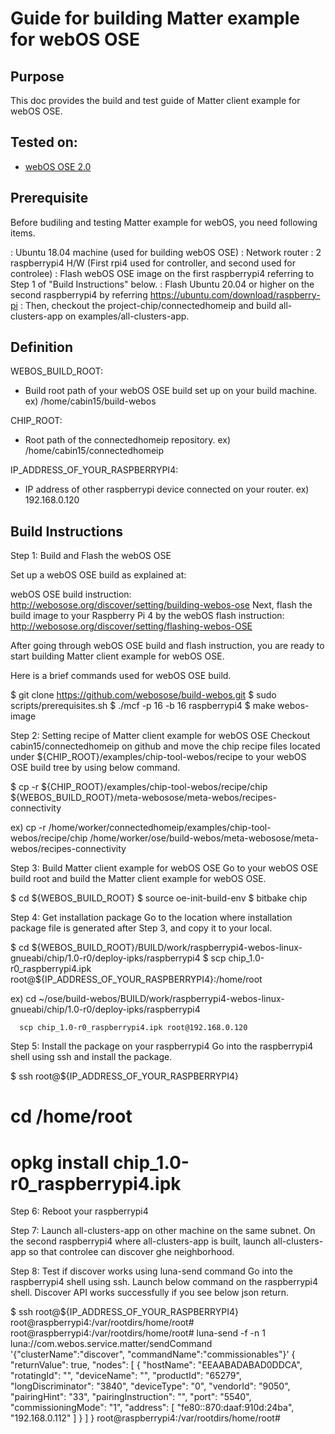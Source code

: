 # Guide for building Matter example for webOS OSE

## Purpose

This doc provides the build and test guide of Matter client example for webOS OSE.

## Tested on:
- [webOS OSE 2.0](https://www.webosose.org/)

## Prerequisite

Before budiling and testing Matter example for webOS, you need following items.

: Ubuntu 18.04 machine (used for building webOS OSE)
: Network router
: 2 raspberrypi4 H/W (First rpi4 used for controller, and second used for controlee)
: Flash webOS OSE image on the first raspberrypi4 referring to Step 1 of "Build Instructions" below.
: Flash Ubuntu 20.04 or higher on the second raspberrypi4 by referring https://ubuntu.com/download/raspberry-pi
: Then, checkout the project-chip/connectedhomeip and build all-clusters-app on examples/all-clusters-app.


## Definition
WEBOS_BUILD_ROOT:
- Build root path of your webOS OSE build set up on your build machine. ex) /home/cabin15/build-webos

CHIP_ROOT:
- Root path of the connectedhomeip repository. ex) /home/cabin15/connectedhomeip

IP_ADDRESS_OF_YOUR_RASPBERRYPI4:
- IP address of other raspberrypi device connected on your router. ex) 192.168.0.120


## Build Instructions
Step 1: Build and Flash the webOS OSE

Set up a webOS OSE build as explained at:

webOS OSE build instruction: http://webosose.org/discover/setting/building-webos-ose
Next, flash the build image to your Raspberry Pi 4 by the webOS flash instruction:
http://webosose.org/discover/setting/flashing-webos-OSE

After going through webOS OSE build and flash instruction, you are ready to start building Matter client example for webOS OSE.

Here is a brief commands used for webOS OSE build.

$ git clone https://github.com/webosose/build-webos.git
$ sudo scripts/prerequisites.sh
$ ./mcf -p 16 -b 16 raspberrypi4
$ make webos-image


Step 2: Setting recipe of Matter client example for webOS OSE
Checkout cabin15/connectedhomeip on github and move the chip recipe files located under ${CHIP_ROOT}/examples/chip-tool-webos/recipe
to your webOS OSE build tree by using below command.

$ cp -r ${CHIP_ROOT}/examples/chip-tool-webos/recipe/chip ${WEBOS_BUILD_ROOT}/meta-webosose/meta-webos/recipes-connectivity

ex) cp -r /home/worker/connectedhomeip/examples/chip-tool-webos/recipe/chip /home/worker/ose/build-webos/meta-webosose/meta-webos/recipes-connectivity


Step 3: Build Matter client example for webOS OSE
Go to your webOS OSE build root and build the Matter client example for webOS OSE.

$ cd ${WEBOS_BUILD_ROOT}
$ source oe-init-build-env
$ bitbake chip



Step 4: Get installation package
Go to the location where installation package file is generated after Step 3, and copy it to your local.

$ cd ${WEBOS_BUILD_ROOT}/BUILD/work/raspberrypi4-webos-linux-gnueabi/chip/1.0-r0/deploy-ipks/raspberrypi4
$ scp chip_1.0-r0_raspberrypi4.ipk root@${IP_ADDRESS_OF_YOUR_RASPBERRYPI4}:/home/root



ex) cd ~/ose/build-webos/BUILD/work/raspberrypi4-webos-linux-gnueabi/chip/1.0-r0/deploy-ipks/raspberrypi4

      scp chip_1.0-r0_raspberrypi4.ipk root@192.168.0.120


Step 5: Install the package on your raspberrypi4
Go into the raspberrypi4 shell using ssh and install the package.

$ ssh root@${IP_ADDRESS_OF_YOUR_RASPBERRYPI4}
# cd /home/root
# opkg install chip_1.0-r0_raspberrypi4.ipk

Step 6: Reboot your raspberrypi4

Step 7: Launch all-clusters-app on other machine on the same subnet.
On the second raspberrypi4 where all-clusters-app is built, launch all-clusters-app so that controlee can discover ghe neighborhood.

Step 8: Test if discover works using luna-send command
Go into the raspberrypi4 shell using ssh. Launch below command on the raspberrypi4 shell.
Discover API works successfully if you see below json return.

$ ssh root@${IP_ADDRESS_OF_YOUR_RASPBERRYPI4}
root@raspberrypi4:/var/rootdirs/home/root#
root@raspberrypi4:/var/rootdirs/home/root# luna-send -f -n 1 luna://com.webos.service.matter/sendCommand '{"clusterName":"discover", "commandName":"commissionables"}'
{
    "returnValue": true,
    "nodes": [
        {
            "hostName": "EEAABADABAD0DDCA",
    	    "rotatingId": "",
	    "deviceName": "",
	    "productId": "65279",
	    "longDiscriminator": "3840",
	    "deviceType": "0",
  	    "vendorId": "9050",
	    "pairingHint": "33",
	    "pairingInstruction": "",
	    "port": "5540",
	    "commissioningMode": "1",
	    "address": [
	        "fe80::870:daaf:910d:24ba",
	        "192.168.0.112"
    	    ]
        }
    ]
}
root@raspberrypi4:/var/rootdirs/home/root#
